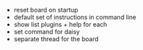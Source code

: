  
* reset board on startup
* default set of instructions in command line
* show list plugins + help for each
* set command for daisy
* separate thread for the board